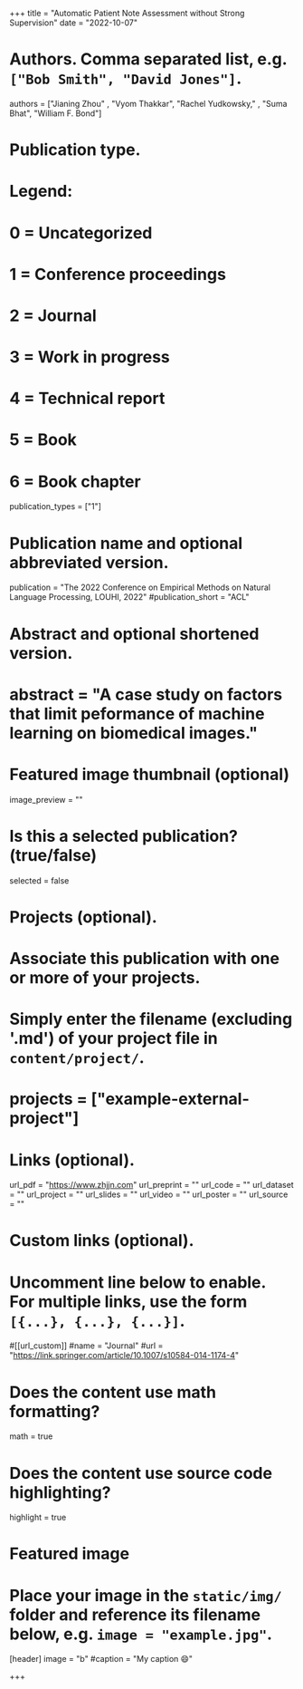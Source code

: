 +++
title = "Automatic Patient Note Assessment without Strong Supervision"
date = "2022-10-07"

# Authors. Comma separated list, e.g. `["Bob Smith", "David Jones"]`.

authors = ["Jianing Zhou" , "Vyom Thakkar", "Rachel Yudkowsky," , "Suma Bhat", "William F. Bond"]

# Publication type.
# Legend:
# 0 = Uncategorized
# 1 = Conference proceedings
# 2 = Journal
# 3 = Work in progress
# 4 = Technical report
# 5 = Book
# 6 = Book chapter
publication_types = ["1"]

# Publication name and optional abbreviated version.
publication = "The 2022 Conference on Empirical Methods on Natural Language Processing, LOUHI, 2022"
#publication_short = "ACL"

# Abstract and optional shortened version.
# abstract = "A case study on factors that limit peformance of machine learning on biomedical images."

# Featured image thumbnail (optional)
image_preview = ""

# Is this a selected publication? (true/false)
selected = false

# Projects (optional).
#   Associate this publication with one or more of your projects.
#   Simply enter the filename (excluding '.md') of your project file in `content/project/`.
# projects = ["example-external-project"]

# Links (optional).
url_pdf = "https://www.zhjjn.com"
url_preprint = ""
url_code = ""
url_dataset = ""
url_project = ""
url_slides = ""
url_video = ""
url_poster = ""
url_source = ""

# Custom links (optional).
#   Uncomment line below to enable. For multiple links, use the form `[{...}, {...}, {...}]`.
#[[url_custom]]
#name = "Journal"
#url = "https://link.springer.com/article/10.1007/s10584-014-1174-4"

# Does the content use math formatting?
math = true

# Does the content use source code highlighting?
highlight = true
  
# Featured image
# Place your image in the `static/img/` folder and reference its filename below, e.g. `image = "example.jpg"`.
[header]
image = "b"
#caption = "My caption :smile:"

+++

